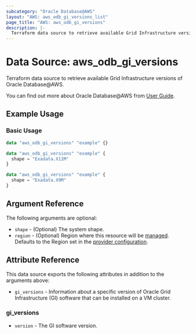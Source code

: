 ```yaml
---
subcategory: "Oracle Database@AWS"
layout: "AWS: aws_odb_gi_versions_list"
page_title: "AWS: aws_odb_gi_versions"
description: |-
  Terraform data source to retrieve available Grid Infrastructure versions of Oracle Database@AWS.
---
```


# Data Source: aws_odb_gi_versions

Terraform data source to retrieve available Grid Infrastructure versions of Oracle Database@AWS.

You can find out more about Oracle Database@AWS from [User Guide](https://docs.aws.amazon.com/odb/latest/UserGuide/what-is-odb.html).

## Example Usage

### Basic Usage

```terraform
data "aws_odb_gi_versions" "example" {}

data "aws_odb_gi_versions" "example" {
  shape = "Exadata.X11M"
}

data "aws_odb_gi_versions" "example" {
  shape = "Exadata.X9M"
}
```

## Argument Reference

The following arguments are optional:

* `shape` - (Optional) The system shape.
* `region` - (Optional) Region where this resource will be [managed](https://docs.aws.amazon.com/general/latest/gr/rande.html#regional-endpoints). Defaults to the Region set in the [provider configuration](https://registry.terraform.io/providers/hashicorp/aws/latest/docs#aws-configuration-reference).

## Attribute Reference

This data source exports the following attributes in addition to the arguments above:

* `gi_versions` - Information about a specific version of Oracle Grid Infrastructure (GI) software that can be installed on a VM cluster.

### gi_versions

* `version` - The GI software version.
